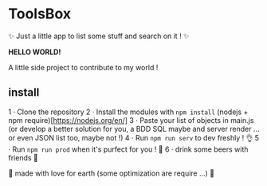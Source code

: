 # ToolsBox
:sparkles: Just a little app to list some stuff and search on it ! :sparkles:

**HELLO WORLD!**

A little side project to contribute to my world !

## install

1 · Clone the repository
2 · Install the modules with `npm install` (nodejs + npm require)[https://nodejs.org/en/]
3 · Paste your list of objects in main.js (or develop a better solution for you, a BDD SQL maybe and server render ... or even JSON list too, maybe not !)
4 · Run `npm run serv` to dev freshly ! :ok_hand:
5 · Run `npm run prod` when it's purfect for you ! :tada:
6 · drink some beers with friends :beers:

:green_heart: made with love for earth (some optimization are require ...) :green_heart:
